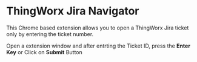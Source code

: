 # ThingWorx Jira Navigator

This Chrome based extension allows you to open a ThingWorx Jira ticket only by entering the ticket number.

Open a extension window and after entrting the Ticket ID, press the **Enter Key** or Click on **Submit** Button